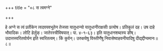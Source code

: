 +++
title = "०८ स त्वमग्ने"

+++

हे अग्ने स त्वं प्रतीकेन त्वदवयवभूतेन तेजसा यातुधान्यो यातुधानीराक्षसीः प्रत्योष। प्रतिकूलं दह। उष दाहे भौवादिकः। लोटि हेर्लुक्। जातेरस्त्रीविषयात्। पा. ४-१-६३। इति यातुधानशब्दस्य ङीष्। उदात्तस्वरितयोर्यन इति स्वरितत्वम्। किं कुर्वन्। उरुक्षयेषु विस्तीर्णेषु निवासेष्वाहवनीयादिषु दीद्यद्दीप्यमानः॥८॥